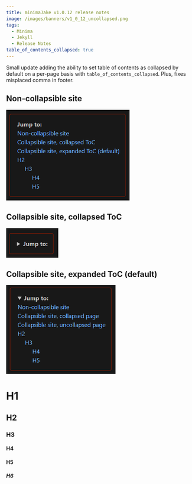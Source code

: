 ```yaml
---
title: minimaJake v1.0.12 release notes
image: /images/banners/v1_0_12_uncollapsed.png
tags:
  - Minima
  - Jekyll
  - Release Notes
table_of_contents_collapsed: true
---
```


Small update adding the ability to set table of contents as collapsed by default on a per-page basis with `table_of_contents_collapsed`. Plus, fixes misplaced comma in footer.

## Non-collapsible site

[![](/images/v1_0_12_noncollapsible.png)](/images/v1_0_12_noncollapsible.png)

## Collapsible site, collapsed ToC

[![](/images/v1_0_12_collapsed.png)](/images/v1_0_12_collapsed.png)

## Collapsible site, expanded ToC (default)

[![](/images/banners/v1_0_12_uncollapsed.png)](/images/banners/v1_0_12_uncollapsed.png)

# H1

## H2

### H3

#### H4

#### H5

##### H6
